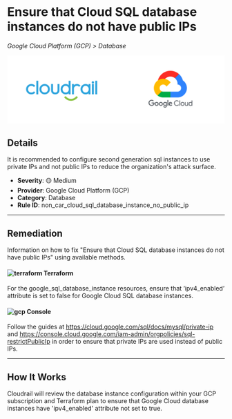 # Ensure that Cloud SQL database instances do not have public IPs

*Google Cloud Platform (GCP) > Database*

![Cloudrail and Google Cloud Platform (GCP) logos](../images/cloudrail_gcp.png)

## Details
It is recommended to configure second generation sql instances to use private IPs and not public IPs to reduce the organization's attack surface.

- **Severity**: 🟡 Medium
- **Provider**: Google Cloud Platform (GCP)
- **Category**: Database
- **Rule ID**: non_car_cloud_sql_database_instance_no_public_ip

---

## Remediation
Information on how to fix "Ensure that Cloud SQL database instances do not have public IPs" using available methods.


####  <img src="../_media/emojis/terraform.png" alt="terraform" width="20"/>  Terraform
For the google_sql_database_instance resources, ensure that ‘ipv4_enabled’ attribute is set to false for Google Cloud SQL database instances.










####  <img src="../_media/emojis/gcp.png" alt="gcp" width="20"/> Console
Follow the guides at <https://cloud.google.com/sql/docs/mysql/private-ip>  and <https://console.cloud.google.com/iam-admin/orgpolicies/sql-restrictPublicIp>  in order to ensure that private IPs are used instead of public IPs.




---

## How It Works
Cloudrail will review the database instance configuration within your GCP subscription and Terraform plan to ensure that Google Cloud database instances have 'ipv4_enabled' attribute not set to true.